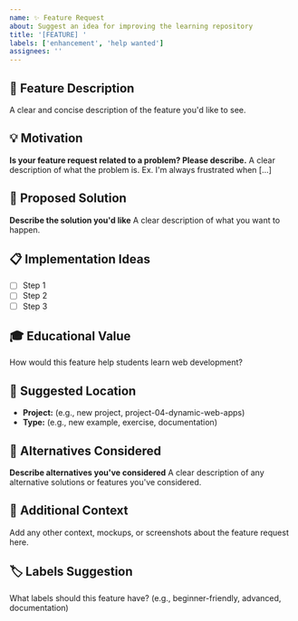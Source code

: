 ```yaml
---
name: ✨ Feature Request
about: Suggest an idea for improving the learning repository
title: '[FEATURE] '
labels: ['enhancement', 'help wanted']
assignees: ''
---
```


## 🎯 Feature Description
A clear and concise description of the feature you'd like to see.

## 💡 Motivation
**Is your feature request related to a problem? Please describe.**
A clear description of what the problem is. Ex. I'm always frustrated when [...]

## 🔧 Proposed Solution
**Describe the solution you'd like**
A clear description of what you want to happen.

## 📋 Implementation Ideas
- [ ] Step 1
- [ ] Step 2
- [ ] Step 3

## 🎓 Educational Value
How would this feature help students learn web development?

## 📂 Suggested Location
- **Project:** (e.g., new project, project-04-dynamic-web-apps)
- **Type:** (e.g., new example, exercise, documentation)

## 🔄 Alternatives Considered
**Describe alternatives you've considered**
A clear description of any alternative solutions or features you've considered.

## 📖 Additional Context
Add any other context, mockups, or screenshots about the feature request here.

## 🏷️ Labels Suggestion
What labels should this feature have? (e.g., beginner-friendly, advanced, documentation)
